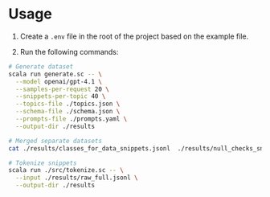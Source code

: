 # Usage

1. Create a `.env` file in the root of the project based on the example file.

2. Run the following commands:

```sh
# Generate dataset
scala run generate.sc -- \
  --model openai/gpt-4.1 \
  --samples-per-request 20 \
  --snippets-per-topic 40 \
  --topics-file ./topics.json \
  --schema-file ./schema.json \
  --prompts-file ./prompts.yaml \
  --output-dir ./results

# Merged separate datasets
cat ./results/classes_for_data_snippets.jsonl  ./results/null_checks_snippets.jsonl  ./results/throws_snippets.jsonl > ./results/raw_full.jsonl

# Tokenize snippets
scala run ./src/tokenize.sc -- \
  --input ./results/raw_full.jsonl \
  --output-dir ./results
```
